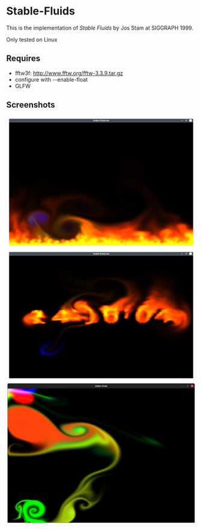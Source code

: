 # Stable-Fluids
This is the implementation of *Stable Fluids* by Jos Stam at SIGGRAPH 1999.

Only tested on Linux

## Requires
* fftw3f: http://www.fftw.org/fftw-3.3.9.tar.gz
 * configure with --enable-float
* GLFW

## Screenshots
![Fire](output/fire.png)
![Fire clock](output/fireClock.png)
[![Liquid](output/liquid.png)](https://youtu.be/tUs-WExrkkI)
